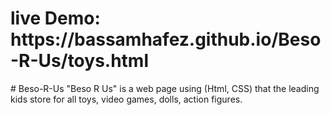 <h1>live Demo: https://bassamhafez.github.io/Beso-R-Us/toys.html</h1>
# Beso-R-Us
"Beso R Us" is a web page using (Html, CSS) that the leading kids store for all toys, video games, dolls, action figures.
